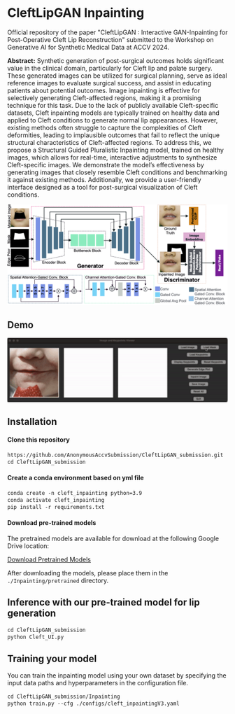 # CleftLipGAN  Inpainting
Official repository of the paper "CleftLipGAN : Interactive GAN-Inpainting for Post-Operative Cleft Lip Reconstruction" submitted to the Workshop on Generative AI for Synthetic Medical Data at ACCV 2024.

<p class="lead"> <b>Abstract:</b> Synthetic generation of post-surgical outcomes holds significant value in the clinical domain, particularly for Cleft lip and palate surgery. These generated images can be utilized for surgical planning, serve as ideal reference images to evaluate surgical success, and assist in educating patients about potential outcomes. Image inpainting is effective for selectively generating Cleft-affected regions, making it a promising technique for this task. Due to the lack of publicly available Cleft-specific datasets, Cleft inpainting models are typically trained on healthy data and applied to Cleft conditions to generate normal lip appearances. However, existing methods often struggle to capture the complexities of Cleft deformities, leading to implausible outcomes that fail to reflect the unique structural characteristics of Cleft-affected regions. To address this, we propose a Structural Guided Pluralistic Inpainting model, trained on healthy images, which allows for real-time, interactive adjustments to synthesize Cleft-specific images. We demonstrate the model’s effectiveness by generating images that closely resemble Cleft conditions and benchmarking it against existing methods. Additionally, we provide a user-friendly interface designed as a tool for post-surgical visualization of Cleft conditions. </p>

![Visual Abstract](media/Our_model.png)

## Demo
<img src="media/UI.gif" alt="Demo GIF" width="800"/>

## Installation

#### Clone this repository
```
https://github.com/AnonymousAccvSubmission/CleftLipGAN_submission.git
cd CleftLipGAN_submission
```

#### Create a conda environment based on yml file
```
conda create -n cleft_inpainting python=3.9
conda activate cleft_inpainting
pip install -r requirements.txt
```
#### Download pre-trained models

The pretrained models are available for download at the following Google Drive location:

[Download Pretrained Models](https://drive.google.com/file/d/1kwUf87zQukqh1jtqTuwtA0BXD8tI5NN2/view?usp=sharing)

After downloading the models, please place them in the `./Inpainting/pretrained` directory.


## Inference with our pre-trained model for lip generation

```
cd CleftLipGAN_submission
python Cleft_UI.py
```

## Training your model 

You can train the inpainting model using your own dataset by specifying the input data paths and hyperparameters in the configuration file.

```
cd CleftLipGAN_submission/Inpainting 
python train.py --cfg ./configs/cleft_inpaintingV3.yaml
```
